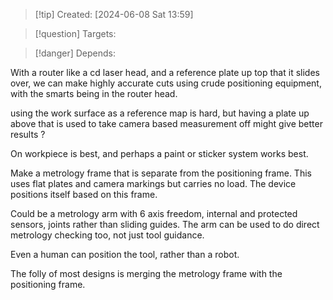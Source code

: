 
>[!tip] Created: [2024-06-08 Sat 13:59]

>[!question] Targets: 

>[!danger] Depends: 

With a router like a cd laser head, and a reference plate up top that it slides over, we can make highly accurate cuts using crude positioning equipment, with the smarts being in the router head.

using the work surface as a reference map is hard, but having a plate up above that is used to take camera based measurement off might give better results ?

On workpiece is best, and perhaps a paint or sticker system works best.

Make a metrology frame that is separate from the positioning frame.  This uses flat plates and camera markings but carries no load.  The device positions itself based on this frame.

Could be a metrology arm with 6 axis freedom, internal and protected sensors, joints rather than sliding guides.  The arm can be used to do direct metrology checking too, not just tool guidance.

Even a human can position the tool, rather than a robot.

The folly of most designs is merging the metrology frame with the positioning frame.